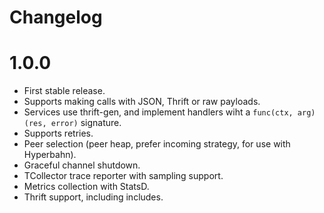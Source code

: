 Changelog
=========

# 1.0.0

* First stable release.
* Supports making calls with JSON, Thrift or raw payloads.
* Services use thrift-gen, and implement handlers wiht a `func(ctx, arg) (res,
  error)` signature.
* Supports retries.
* Peer selection (peer heap, prefer incoming strategy, for use with Hyperbahn).
* Graceful channel shutdown.
* TCollector trace reporter with sampling support.
* Metrics collection with StatsD.
* Thrift support, including includes.
